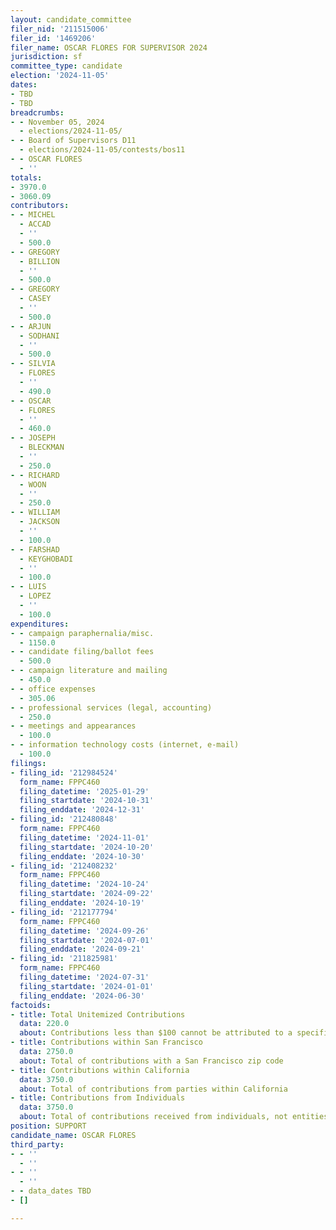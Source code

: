 ```yaml
---
layout: candidate_committee
filer_nid: '211515006'
filer_id: '1469206'
filer_name: OSCAR FLORES FOR SUPERVISOR 2024
jurisdiction: sf
committee_type: candidate
election: '2024-11-05'
dates:
- TBD
- TBD
breadcrumbs:
- - November 05, 2024
  - elections/2024-11-05/
- - Board of Supervisors D11
  - elections/2024-11-05/contests/bos11
- - OSCAR FLORES
  - ''
totals:
- 3970.0
- 3060.09
contributors:
- - MICHEL
  - ACCAD
  - ''
  - 500.0
- - GREGORY
  - BILLION
  - ''
  - 500.0
- - GREGORY
  - CASEY
  - ''
  - 500.0
- - ARJUN
  - SODHANI
  - ''
  - 500.0
- - SILVIA
  - FLORES
  - ''
  - 490.0
- - OSCAR
  - FLORES
  - ''
  - 460.0
- - JOSEPH
  - BLECKMAN
  - ''
  - 250.0
- - RICHARD
  - WOON
  - ''
  - 250.0
- - WILLIAM
  - JACKSON
  - ''
  - 100.0
- - FARSHAD
  - KEYGHOBADI
  - ''
  - 100.0
- - LUIS
  - LOPEZ
  - ''
  - 100.0
expenditures:
- - campaign paraphernalia/misc.
  - 1150.0
- - candidate filing/ballot fees
  - 500.0
- - campaign literature and mailing
  - 450.0
- - office expenses
  - 305.06
- - professional services (legal, accounting)
  - 250.0
- - meetings and appearances
  - 100.0
- - information technology costs (internet, e-mail)
  - 100.0
filings:
- filing_id: '212984524'
  form_name: FPPC460
  filing_datetime: '2025-01-29'
  filing_startdate: '2024-10-31'
  filing_enddate: '2024-12-31'
- filing_id: '212480848'
  form_name: FPPC460
  filing_datetime: '2024-11-01'
  filing_startdate: '2024-10-20'
  filing_enddate: '2024-10-30'
- filing_id: '212408232'
  form_name: FPPC460
  filing_datetime: '2024-10-24'
  filing_startdate: '2024-09-22'
  filing_enddate: '2024-10-19'
- filing_id: '212177794'
  form_name: FPPC460
  filing_datetime: '2024-09-26'
  filing_startdate: '2024-07-01'
  filing_enddate: '2024-09-21'
- filing_id: '211825981'
  form_name: FPPC460
  filing_datetime: '2024-07-31'
  filing_startdate: '2024-01-01'
  filing_enddate: '2024-06-30'
factoids:
- title: Total Unitemized Contributions
  data: 220.0
  about: Contributions less than $100 cannot be attributed to a specific individual
- title: Contributions within San Francisco
  data: 2750.0
  about: Total of contributions with a San Francisco zip code
- title: Contributions within California
  data: 3750.0
  about: Total of contributions from parties within California
- title: Contributions from Individuals
  data: 3750.0
  about: Total of contributions received from individuals, not entities
position: SUPPORT
candidate_name: OSCAR FLORES
third_party:
- - ''
  - ''
- - ''
  - ''
- - data_dates TBD
- []

---
```


